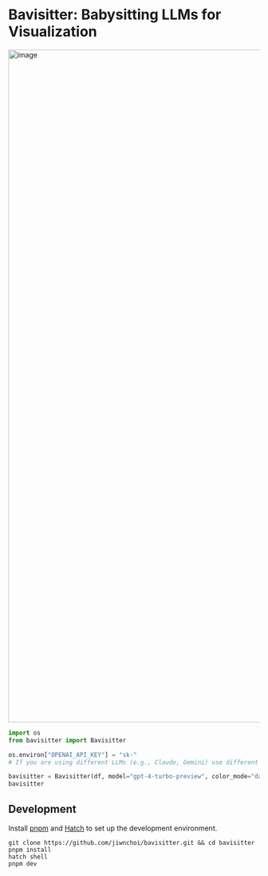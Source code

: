 # Bavisitter: Babysitting LLMs for Visualization

<img width="1347" alt="image" src="https://github.com/jiwnchoi/Bavisitter/assets/2310571/6947496e-4275-4765-8d7b-f176740a6cad">


```python
import os
from bavisitter import Bavisitter

os.environ["OPENAI_API_KEY"] = "sk-"
# If you are using different LLMs (e.g., Claude, Gemini) use different api keys.

bavisitter = Bavisitter(df, model="gpt-4-turbo-preview", color_mode="dark")
bavisitter
```

## Development

Install [pnpm](https://pnpm.io/installation) and [Hatch](https://hatch.pypa.io/latest/install/) to set up the development environment.

```shell
git clone https://github.com/jiwnchoi/bavisitter.git && cd bavisitter
pnpm install
hatch shell
pnpm dev
```

